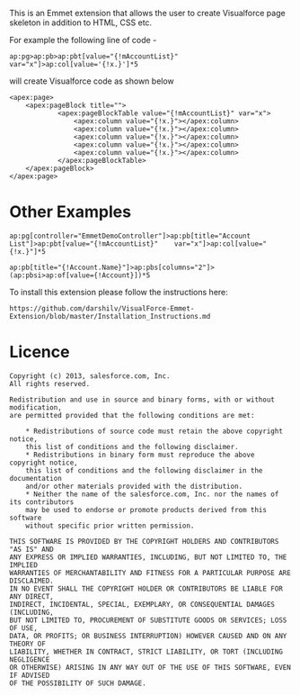 This is an Emmet extension that allows the user to create Visualforce page skeleton in addition to HTML, CSS etc.

For example the following line of code -

    ap:pg>ap:pb>ap:pbt[value="{!mAccountList}"  var="x"]>ap:col[value='{!x.}']*5

will create Visualforce code as shown below

    <apex:page>
        <apex:pageBlock title="">
        		<apex:pageBlockTable value="{!mAccountList}" var="x">
          			<apex:column value="{!x.}"></apex:column>
          			<apex:column value="{!x.}"></apex:column>
          			<apex:column value="{!x.}"></apex:column>
          			<apex:column value="{!x.}"></apex:column>
          			<apex:column value="{!x.}"></apex:column>
        		</apex:pageBlockTable>
      	</apex:pageBlock>
    </apex:page>
    
# Other Examples

    ap:pg[controller="EmmetDemoController"]>ap:pb[title="Account List"]>ap:pbt[value="{!mAccountList}"    var="x"]>ap:col[value="{!x.}"]*5
    
    ap:pb[title="{!Account.Name}"]>ap:pbs[columns="2"]>(ap:pbsi>ap:of[value={!Account}])*5

To install this extension please follow the instructions here:

    https://github.com/darshilv/VisualForce-Emmet-Extension/blob/master/Installation_Instructions.md

# Licence

    Copyright (c) 2013, salesforce.com, Inc.
    All rights reserved.
    
    Redistribution and use in source and binary forms, with or without modification, 
    are permitted provided that the following conditions are met:
    
        * Redistributions of source code must retain the above copyright notice, 
        this list of conditions and the following disclaimer.
        * Redistributions in binary form must reproduce the above copyright notice, 
        this list of conditions and the following disclaimer in the documentation 
        and/or other materials provided with the distribution.
        * Neither the name of the salesforce.com, Inc. nor the names of its contributors 
        may be used to endorse or promote products derived from this software 
        without specific prior written permission.
    
    THIS SOFTWARE IS PROVIDED BY THE COPYRIGHT HOLDERS AND CONTRIBUTORS "AS IS" AND 
    ANY EXPRESS OR IMPLIED WARRANTIES, INCLUDING, BUT NOT LIMITED TO, THE IMPLIED 
    WARRANTIES OF MERCHANTABILITY AND FITNESS FOR A PARTICULAR PURPOSE ARE DISCLAIMED. 
    IN NO EVENT SHALL THE COPYRIGHT HOLDER OR CONTRIBUTORS BE LIABLE FOR ANY DIRECT, 
    INDIRECT, INCIDENTAL, SPECIAL, EXEMPLARY, OR CONSEQUENTIAL DAMAGES (INCLUDING, 
    BUT NOT LIMITED TO, PROCUREMENT OF SUBSTITUTE GOODS OR SERVICES; LOSS OF USE, 
    DATA, OR PROFITS; OR BUSINESS INTERRUPTION) HOWEVER CAUSED AND ON ANY THEORY OF 
    LIABILITY, WHETHER IN CONTRACT, STRICT LIABILITY, OR TORT (INCLUDING NEGLIGENCE 
    OR OTHERWISE) ARISING IN ANY WAY OUT OF THE USE OF THIS SOFTWARE, EVEN IF ADVISED 
    OF THE POSSIBILITY OF SUCH DAMAGE.
